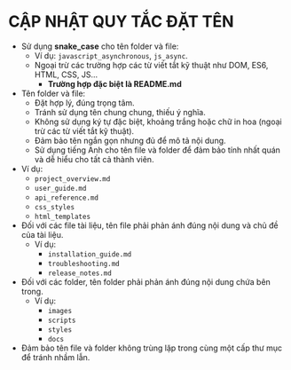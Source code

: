 # **CẬP NHẬT QUY TẮC ĐẶT TÊN**

-   Sử dụng **snake_case** cho tên folder và file:
    -   Ví dụ: `javascript_asynchronous`, `js_async`.
    -   Ngoại trừ các trường hợp các từ viết tắt kỹ thuật như DOM, ES6, HTML, CSS, JS...
        -   **Trường hợp đặc biệt là README.md**
-   Tên folder và file:
    -   Đặt hợp lý, đúng trọng tâm.
    -   Tránh sử dụng tên chung chung, thiếu ý nghĩa.
    -   Không sử dụng ký tự đặc biệt, khoảng trắng hoặc chữ in hoa (ngoại trừ các từ viết tắt kỹ thuật).
    -   Đảm bảo tên ngắn gọn nhưng đủ để mô tả nội dung.
    -   Sử dụng tiếng Anh cho tên file và folder để đảm bảo tính nhất quán và dễ hiểu cho tất cả thành viên.
-   Ví dụ:
    -   `project_overview.md`
    -   `user_guide.md`
    -   `api_reference.md`
    -   `css_styles`
    -   `html_templates`
-   Đối với các file tài liệu, tên file phải phản ánh đúng nội dung và chủ đề của tài liệu.
    -   Ví dụ:
        -   `installation_guide.md`
        -   `troubleshooting.md`
        -   `release_notes.md`
-   Đối với các folder, tên folder phải phản ánh đúng nội dung chứa bên trong.
    -   Ví dụ:
        -   `images`
        -   `scripts`
        -   `styles`
        -   `docs`
-   Đảm bảo tên file và folder không trùng lặp trong cùng một cấp thư mục để tránh nhầm lẫn.